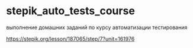 # stepik_auto_tests_course
выполнение домашних заданий по курсу автоматизации тестирования

https://stepik.org/lesson/187065/step/7?unit=161976

